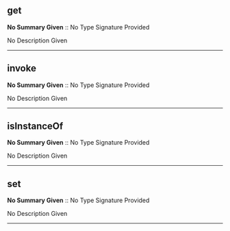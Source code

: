 
## get

__No Summary Given__ :: No Type Signature Provided



No Description Given



---

## invoke

__No Summary Given__ :: No Type Signature Provided



No Description Given



---

## isInstanceOf

__No Summary Given__ :: No Type Signature Provided



No Description Given



---

## set

__No Summary Given__ :: No Type Signature Provided



No Description Given



---
